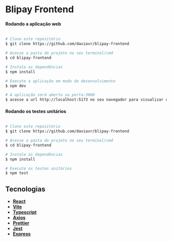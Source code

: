 # Blipay Frontend


#### Rodando a aplicação web

```bash

# Clone este repositório
$ git clone https://github.com/daviavr/blipay-frontend

# Acesse a pasta do projeto no seu terminal/cmd
$ cd blipay-frontend 

# Instale as dependências
$ npm install

# Execute a aplicação em modo de desenvolvimento
$ npm dev

# A aplicação será aberta na porta:3000
$ acesse a url http://localhost:5173 no seu navegador para visualizar o projeto

```
#### Rodando os testes unitários

```bash

# Clone este repositório
$ git clone https://github.com/daviavr/blipay-frontend

# Acesse a pasta do projeto no seu terminal/cmd
$ cd blipay-frontend 

# Instale as dependências
$ npm install

# Execute os testes unitários
$ npm test 

```

## Tecnologias
- **[React](https://reactjs.org/)**
- **[Vite](https://vitest.dev/)**
- **[Typescript](https://www.typescriptlang.org/)**
- **[Axios](https://github.com/axios/axios)**
- **[Prettier](https://prettier.io/)**
- **[Jest](https://jest.io/)**
- **[Express](https://expressjs.com/)**